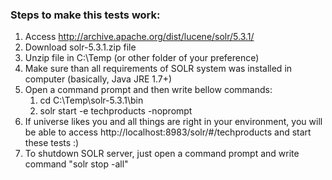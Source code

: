﻿### Steps to make this tests work:
1. Access http://archive.apache.org/dist/lucene/solr/5.3.1/
2. Download solr-5.3.1.zip file
3. Unzip file in C:\Temp (or other folder of your preference)
4. Make sure than all requirements of SOLR system was installed in computer (basically, Java JRE 1.7+)
5. Open a command prompt and then write bellow commands:
	1. cd C:\Temp\solr-5.3.1\bin
	2. solr start -e techproducts -noprompt
6. If universe likes you and all things are right in your environment, you will be able to access http://localhost:8983/solr/#/techproducts and start these tests :)
7. To shutdown SOLR server, just open a command prompt and write command "solr stop -all"
